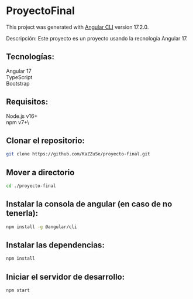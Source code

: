 # ProyectoFinal

This project was generated with [Angular CLI](https://github.com/angular/angular-cli) version 17.2.0.

Descripción: Este proyecto es un proyecto usando la recnología Angular 17.

## Tecnologías:

Angular 17\
TypeScript\
Bootstrap

## Requisitos:
Node.js v16+\
npm v7+\


## Clonar el repositorio:
```bash
git clone https://github.com/KaZZuSe/proyecto-final.git
```
## Mover a directorio

```bash
cd ./proyecto-final
```

## Instalar la consola de angular (en caso de no tenerla):
```bash
npm install -g @angular/cli
```

## Instalar las dependencias:
```bash
npm install
```

## Iniciar el servidor de desarrollo:
```bash
npm start
```
